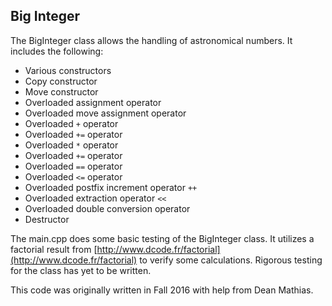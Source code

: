 ## Big Integer

The BigInteger class allows the handling of astronomical numbers. It includes the following:

* Various constructors
* Copy constructor
* Move constructor
* Overloaded assignment operator
* Overloaded move assignment operator
* Overloaded `+` operator
* Overloaded `+=` operator
* Overloaded `*` operator
* Overloaded `+=` operator
* Overloaded `==` operator
* Overloaded `<=` operator
* Overloaded postfix increment operator `++`
* Overloaded extraction operator `<<`
* Overloaded double conversion operator
* Destructor

The main.cpp does some basic testing of the BigInteger class. It utilizes a factorial result from [http://www.dcode.fr/factorial](http://www.dcode.fr/factorial) to verify some calculations. Rigorous testing for the class has yet to be written.

This code was originally written in Fall 2016 with help from Dean Mathias.